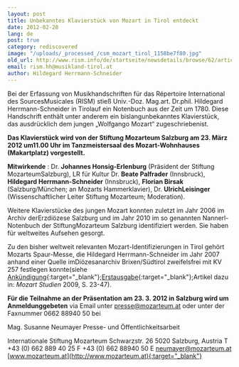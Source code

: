 ```yaml
---
layout: post
title: Unbekanntes Klavierstück von Mozart in Tirol entdeckt
date: 2012-02-28
lang: de
post: true
category: rediscovered
image: "/uploads/_processed_/csm_mozart_tirol_1158be7f80.jpg"
old_url: http://www.rism.info/de/startseite/newsdetails/browse/62/article/64/unknown-piano-piece-by-mozart-discovered-in-tyrol-austria.html
email: rism.hh@musikland-tirol.at
author: Hildegard Herrmann-Schneider
---
```



Bei der Erfassung von Musikhandschriften für das Répertoire International des SourcesMusicales (RISM) stieß Univ.-Doz. Mag.art. Dr.phil. Hildegard Herrmann-Schneider in Tirolauf ein Notenbuch aus der Zeit um 1780. Diese Handschrift enthält unter anderem ein bislangunbekanntes Klavierstück, das ausdrücklich dem jungen „Wolfgango Mozart“ zugeschriebenist.

**Das Klavierstück wird von der Stiftung Mozarteum Salzburg am 23. März 2012 um11.00 Uhr im Tanzmeistersaal des Mozart-Wohnhauses (Makartplatz) vorgestellt.**

**Mitwirkende** : Dr. **Johannes Honsig-Erlenburg** (Präsident der Stiftung MozarteumSalzburg), LR für Kultur Dr. **Beate Palfrader** (Innsbruck), **Hildegard Herrmann-Schneider** (Innsbruck), **Florian Birsak** (Salzburg/München; an Mozarts Hammerklavier), Dr. **UlrichLeisinger** (Wissenschaftlicher Leiter Stiftung Mozarteum; Moderation).

Weitere Klavierstücke des jungen Mozart konnten zuletzt im Jahr 2006 im Archiv derErzdiözese Salzburg und im Jahr 2010 im so genannten Nannerl-Notenbuch der StiftungMozarteum Salzburg identifiziert werden. Sie haben für weltweites Aufsehen gesorgt.

Zu den bisher weltweit relevanten Mozart-Identifizierungen in Tirol gehört Mozarts Spaur-Messe, die Hildegard Herrmann-Schneider im Jahr 2007 anhand einer Quelle imDiözesanarchiv Brixen/Südtirol zweifelsfrei mit KV 257 festlegen konnte(siehe [Ankündigung](http://www.musikland-tirol.at/downloads/pressemedieninfo.pdf){:target="_blank"};[Erstausgabe](http://www.musikland-tirol.at/html/html/musikedition/mozartwa.html){:target="_blank"};Artikel dazu in: _Mozart Studien_ 2009, S. 23-47).

**Für die Teilnahme an der Präsentation am 23. 3. 2012 in Salzburg wird um Anmeldunggebeten** via Email unter presse@mozarteum.at oder unter der Faxnummer 0662 88940 50 bei

Mag. Susanne Neumayer
Presse- und Öffentlichkeitsarbeit

Internationale Stiftung Mozarteum
Schwarzstr. 26
5020 Salzburg, Austria
T +43 (0) 662 889 40 25
F +43 (0) 662 88940 50
E [neumayer@mozarteum.at](mailto:neumayer@mozarteum.at)
[www.mozarteum.at](http://www.mozarteum.at){:target="_blank"}